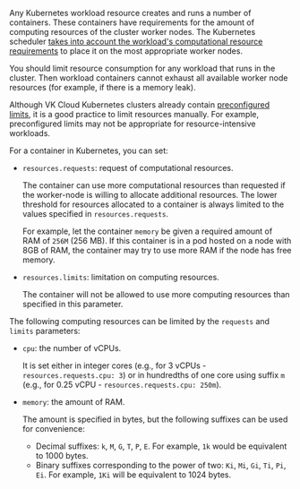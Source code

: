 Any Kubernetes workload resource creates and runs a number of containers. These containers have requirements for the amount of computing resources of the cluster worker nodes. The Kubernetes scheduler [takes into account the workload's computational resource requirements](https://kubernetes.io/docs/concepts/configuration/manage-resources-containers/) to place it on the most appropriate worker nodes.

You should limit resource consumption for any workload that runs in the cluster. Then workload containers cannot exhaust all available worker node resources (for example, if there is a memory leak).

Although VK Cloud Kubernetes clusters already contain [preconfigured limits](../../concepts/addons-and-settings/settings#limits_settings_for_pods), it is a good practice to limit resources manually. For example, preconfigured limits may not be appropriate for resource-intensive workloads.

For a container in Kubernetes, you can set:

- `resources.requests`: request of computational resources.

  The container can use more computational resources than requested if the worker-node is willing to allocate additional resources. The lower threshold for resources allocated to a container is always limited to the values specified in `resources.requests`.

  For example, let the container `memory` be given a required amount of RAM of `256M` (256 MB). If this container is in a pod hosted on a node with 8GB of RAM, the container may try to use more RAM if the node has free memory.

- `resources.limits`: limitation on computing resources.

  The container will not be allowed to use more computing resources than specified in this parameter.

The following computing resources can be limited by the `requests` and `limits` parameters:

- `cpu`: the number of vCPUs.

  It is set either in integer cores (e.g., for 3 vCPUs - `resources.requests.cpu: 3`) or in hundredths of one core using suffix `m` (e.g., for 0.25 vCPU - `resources.requests.cpu: 250m`).

- `memory`: the amount of RAM.

  The amount is specified in bytes, but the following suffixes can be used for convenience:

  - Decimal suffixes: `k`, `M`, `G`, `T`, `P`, `E`. For example, `1k` would be equivalent to 1000 bytes.
  - Binary suffixes corresponding to the power of two: `Ki`, `Mi`, `Gi`, `Ti`, `Pi`, `Ei`. For example, `1Ki` will be equivalent to 1024 bytes.
